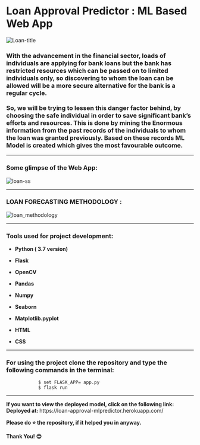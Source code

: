 <div align=”center”>
<h1> Loan Approval Predictor : ML Based Web App</h1>
</div>

![Loan-title](https://user-images.githubusercontent.com/72686156/103457669-37ca4c00-4d27-11eb-9c9b-56b3536c2bde.jpg)

<p><h3> With the advancement in the financial sector, loads of individuals are applying for bank loans but the bank has restricted resources which can be passed on to limited individuals only, so discovering to whom the loan can be allowed will be a more secure alternative for the bank is a regular cycle. <br><br>
So, we will be trying to lessen this danger factor behind, by choosing the safe individual in order to save significant bank’s efforts and resources. This is done by mining the Enormous information from the past records of the individuals to whom the loan was granted previously. Based on these records ML Model is created which gives the most favourable outcome. 
</h3></p>

<hr>

<p><h3> Some glimpse of the Web App: </h3></p>

![loan-ss](https://user-images.githubusercontent.com/72686156/103457730-cb038180-4d27-11eb-8b6b-ca63650c7d67.png)

<hr>

<h3> LOAN FORECASTING METHODOLOGY :</h3>

![loan_methodology](https://user-images.githubusercontent.com/72686156/103457749-03a35b00-4d28-11eb-9861-83f67d323f8b.png)

<hr>

<h3> Tools used for project development: </h3>
<ul>
<li><p><b>Python ( 3.7 version)</b></p></li>
<li><p><b>Flask</b></p></li>
<li><p><b>OpenCV</b></p></li>
<li><p><b>Pandas</b></p></li>
<li><p><b>Numpy</b></p></li>
<li><p><b>Seaborn</b></p></li>
<li><p><b>Matplotlib.pyplot</b></p></li>
<li><p><b>HTML</b></p></li>
<li><p><b>CSS</b></p></li>
</ul>

<hr>

<h3> For using the project clone the repository and type the following commands in the terminal: </h3>
                
                $ set FLASK_APP= app.py
                $ flask run 
  
<hr>

<p> <b>If you want to view the deployed model, click on the following link:
Deployed at: </b> https://loan-approval-mlpredictor.herokuapp.com/  </p>
<p> <b> Please do ⭐ the repository, if it helped you in anyway.</b> </p>
<p> <b> Thank You! 😊 </b> </p>
